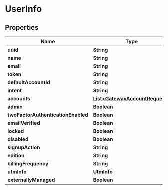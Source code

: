 # UserInfo

## Properties
Name | Type | Description | Notes
------------ | ------------- | ------------- | -------------
**uuid** | **String** |  |  [optional]
**name** | **String** |  |  [optional]
**email** | **String** |  |  [optional]
**token** | **String** |  |  [optional]
**defaultAccountId** | **String** |  |  [optional]
**intent** | **String** |  |  [optional]
**accounts** | [**List&lt;GatewayAccountRequest&gt;**](GatewayAccountRequest.md) |  |  [optional]
**admin** | **Boolean** |  |  [optional]
**twoFactorAuthenticationEnabled** | **Boolean** |  |  [optional]
**emailVerified** | **Boolean** |  |  [optional]
**locked** | **Boolean** |  |  [optional]
**disabled** | **Boolean** |  |  [optional]
**signupAction** | **String** |  |  [optional]
**edition** | **String** |  |  [optional]
**billingFrequency** | **String** |  |  [optional]
**utmInfo** | [**UtmInfo**](UtmInfo.md) |  |  [optional]
**externallyManaged** | **Boolean** |  |  [optional]
